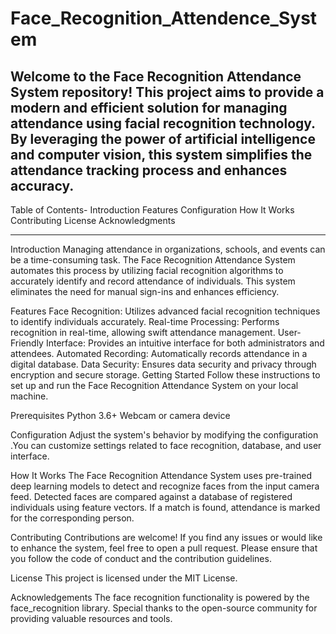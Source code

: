 # Face_Recognition_Attendence_System
Welcome to the Face Recognition Attendance System repository! This project aims to provide a modern and efficient solution for managing attendance using facial recognition technology. By leveraging the power of artificial intelligence and computer vision, this system simplifies the attendance tracking process and enhances accuracy.
--------------------------------------------------------------------------------------------------------------------------------------------------------------------
Table of Contents-
Introduction
Features
Configuration
How It Works
Contributing
License
Acknowledgments

--------------------------------------------------------------------------------------------------------------------------------------------------------------------
Introduction
Managing attendance in organizations, schools, and events can be a time-consuming task. The Face Recognition Attendance System automates this process by utilizing facial recognition algorithms to accurately identify and record attendance of individuals. This system eliminates the need for manual sign-ins and enhances efficiency.

Features
Face Recognition: Utilizes advanced facial recognition techniques to identify individuals accurately.
Real-time Processing: Performs recognition in real-time, allowing swift attendance management.
User-Friendly Interface: Provides an intuitive interface for both administrators and attendees.
Automated Recording: Automatically records attendance in a digital database.
Data Security: Ensures data security and privacy through encryption and secure storage.
Getting Started
Follow these instructions to set up and run the Face Recognition Attendance System on your local machine.

Prerequisites
Python 3.6+
Webcam or camera device

Configuration
Adjust the system's behavior by modifying the configuration .You can customize settings related to face recognition, database, and user interface.

How It Works
The Face Recognition Attendance System uses pre-trained deep learning models to detect and recognize faces from the input camera feed. Detected faces are compared against a database of registered individuals using feature vectors. If a match is found, attendance is marked for the corresponding person.

Contributing
Contributions are welcome! If you find any issues or would like to enhance the system, feel free to open a pull request. Please ensure that you follow the code of conduct and the contribution guidelines.

License
This project is licensed under the MIT License.

Acknowledgements
The face recognition functionality is powered by the face_recognition library.
Special thanks to the open-source community for providing valuable resources and tools.
